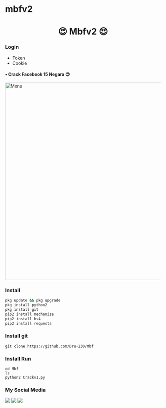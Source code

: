 # mbfv2

<h1 align="center">
 😍 Mbfv2 😍

### Login
- Token
- Cookie
#### • Crack Facebook 15 Negara 😍
<img src="https://github.com/Dru-230/Mbf/blob/main/Screenshot_2021-01-30-01-25-29-47_84d3000e3f4017145260f7618db1d683.jpg" width="640" title="Menu" alt="Menu"> 
 
### Install

```` bash
pkg update && pkg upgrade
pkg install python2 
pkg install git 
pip2 install mechanize
pip2 install bs4
pip2 install requests
````
### Install git
````
git clone https://github.com/Dru-230/Mbf
````
### Install Run
````
cd Mbf
ls
python2 Crackv1.py
````
###  My Social Media
[![](https://img.shields.io/badge/Github-black?logo=Github&logoColor=black&labelColor=white)](https://github.com/github.com/Dru-230)
[![](https://img.shields.io/badge/Facebook-blue?logo=Facebook&logoColor=blue&labelColor=white)](https://www.facebook.com/Badru.utama23)
[![](https://img.shields.io/badge/Whatsapp-CHAT-red?logo=Whatsapp&logoColor=Brightgreen&labelColor=white)](https://wa.me/628811403654?text=Asalamualaikum+bang)
